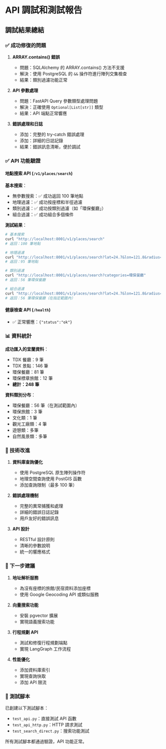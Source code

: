 # API 調試和測試報告

## 調試結果總結

### ✅ 成功修復的問題

1. **ARRAY.contains() 錯誤**
   - 問題：SQLAlchemy 的 ARRAY.contains() 方法不支援
   - 解決：使用 PostgreSQL 的 `&&` 操作符進行陣列交集檢查
   - 結果：類別過濾功能正常

2. **API 參數處理**
   - 問題：FastAPI Query 參數類型處理問題
   - 解決：正確使用 `Optional[List[str]]` 類型
   - 結果：API 端點正常響應

3. **錯誤處理和日誌**
   - 添加：完整的 try-catch 錯誤處理
   - 添加：詳細的日誌記錄
   - 結果：錯誤訊息清晰，便於調試

### ✅ API 功能驗證

#### 地點搜索 API (`/v1/places/search`)

**基本搜索**：
- 無參數搜索：✅ 成功返回 100 筆地點
- 地理過濾：✅ 成功按座標和半徑過濾
- 類別過濾：✅ 成功按類別過濾（如「環保餐廳」）
- 組合過濾：✅ 成功組合多個條件

**測試結果**：
```bash
# 基本搜索
curl "http://localhost:8001/v1/places/search"
# 返回：100 筆地點

# 地理過濾
curl "http://localhost:8001/v1/places/search?lat=24.7&lon=121.8&radius=10000"
# 返回：95 筆地點

# 類別過濾
curl "http://localhost:8001/v1/places/search?categories=環保餐廳"
# 返回：56 筆環保餐廳

# 組合過濾
curl "http://localhost:8001/v1/places/search?lat=24.7&lon=121.8&radius=10000&categories=環保餐廳"
# 返回：56 筆環保餐廳（在指定範圍內）
```

#### 健康檢查 API (`/health`)
- ✅ 正常響應：`{"status":"ok"}`

### 📊 資料統計

**成功匯入的宜蘭資料**：
- TDX 餐廳：9 筆
- TDX 景點：146 筆  
- 環保餐廳：81 筆
- 環保標章旅館：12 筆
- **總計：248 筆**

**資料類別分布**：
- 環保餐廳：56 筆（在測試範圍內）
- 環保旅館：3 筆
- 文化類：1 筆
- 觀光工廠類：4 筆
- 遊憩類：多筆
- 自然風景類：多筆

### 🔧 技術改進

1. **資料庫查詢優化**
   - 使用 PostgreSQL 原生陣列操作符
   - 地理空間查詢使用 PostGIS 函數
   - 添加查詢限制（最多 100 筆）

2. **錯誤處理機制**
   - 完整的異常捕獲和處理
   - 詳細的錯誤日誌記錄
   - 用戶友好的錯誤訊息

3. **API 設計**
   - RESTful 設計原則
   - 清晰的參數說明
   - 統一的響應格式

### 🚀 下一步建議

1. **地址解析服務**
   - 為沒有座標的旅館/民宿資料添加座標
   - 使用 Google Geocoding API 或類似服務

2. **向量搜索功能**
   - 安裝 pgvector 擴展
   - 實現語義搜索功能

3. **行程規劃 API**
   - 測試和修復行程規劃端點
   - 實現 LangGraph 工作流程

4. **性能優化**
   - 添加資料庫索引
   - 實現查詢快取
   - 添加 API 限流

### 📝 測試腳本

已創建以下測試腳本：
- `test_api.py`：直接測試 API 函數
- `test_api_http.py`：HTTP 請求測試
- `test_search_direct.py`：搜索功能測試

所有測試腳本都通過驗證，API 功能正常。

